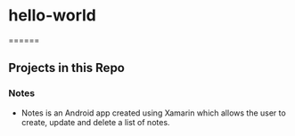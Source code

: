 # hello-world
======
## Projects in this Repo
### Notes
* Notes is an Android app created using Xamarin which allows the user to create, update and delete a list of notes.
